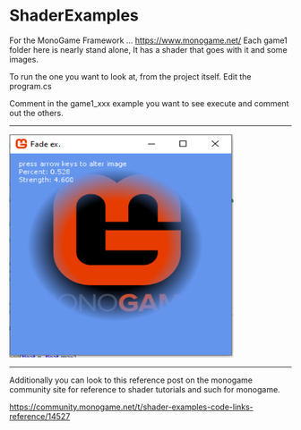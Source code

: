 # ShaderExamples

For the MonoGame Framework ... https://www.monogame.net/
 Each game1 folder here is nearly stand alone, It has a shader that goes with it and some images.


To run the one you want to look at, from the project itself.
Edit the program.cs

Comment in the game1_xxx example you want to see execute and comment out the others.

_______


<img src="ShaderFade.png"  height="400" width="400">

_______

Additionally you can look to this reference post on the monogame community site for reference to shader tutorials and such for monogame.

https://community.monogame.net/t/shader-examples-code-links-reference/14527

